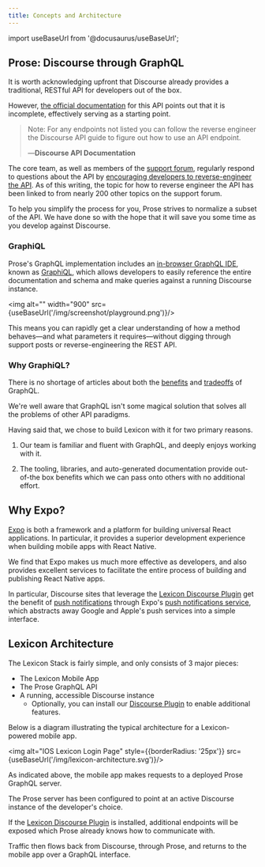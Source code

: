 ```yaml
---
title: Concepts and Architecture
---
```


import useBaseUrl from '@docusaurus/useBaseUrl';

## Prose: Discourse through GraphQL

It is worth acknowledging upfront that Discourse already provides a traditional, RESTful API for developers out of the box.

However, [the official documentation](https://docs.discourse.org/) for this API points out that it is incomplete, effectively serving as a starting point.

> Note: For any endpoints not listed you can follow the reverse engineer the Discourse API guide to figure out how to use an API endpoint.
>
> —**Discourse API Documentation**

The core team, as well as members of the [support forum](https://meta.discourse.org), regularly respond to questions about the API by [encouraging developers to reverse-engineer the API](https://meta.discourse.org/t/how-to-reverse-engineer-the-discourse-api/20576). As of this writing, the topic for how to reverse engineer the API has been linked to from nearly 200 other topics on the support forum.

To help you simplify the process for you, Prose strives to normalize a subset of the API. We have done so with the hope that it will save you some time as you develop against Discourse.

### GraphiQL

Prose's GraphQL implementation includes an [in-browser GraphQL IDE](https://www.graphql-yoga.com/docs/features/graphiql), known as [GraphiQL](https://github.com/graphql/graphiql), which allows developers to easily reference the entire documentation and schema and make queries against a running Discourse instance.

<img alt="" width="900" src={useBaseUrl('/img/screenshot/playground.png')}/>

This means you can rapidly get a clear understanding of how a method behaves—and what parameters it requires—without digging through support posts or reverse-engineering the REST API.

### Why GraphiQL?

There is no shortage of articles about both the [benefits](https://www.howtographql.com/basics/1-graphql-is-the-better-rest) and [tradeoffs](https://lwhorton.github.io/2019/08/24/graphql-tradeoffs.html) of GraphQL.

We're well aware that GraphQL isn't some magical solution that solves all the problems of other API paradigms.

Having said that, we chose to build Lexicon with it for two primary reasons.

1. Our team is familiar and fluent with GraphQL, and deeply enjoys working with it.

2. The tooling, libraries, and auto-generated documentation provide out-of-the box benefits which we can pass onto others with no additional effort.

## Why Expo?

[Expo](https://docs.expo.io/) is both a framework and a platform for building universal React applications. In particular, it provides a superior development experience when building mobile apps with React Native.

We find that Expo makes us much more effective as developers, and also provides excellent services to facilitate the entire process of building and publishing React Native apps.

In particular, Discourse sites that leverage the [Lexicon Discourse Plugin](./discourse-plugin.md) get the benefit of [push notifications](./push-notifications) through Expo's [push notifications service](https://docs.expo.dev/push-notifications/overview/), which abstracts away Google and Apple's push services into a simple interface.

## Lexicon Architecture

The Lexicon Stack is fairly simple, and only consists of 3 major pieces:

- The Lexicon Mobile App
- The Prose GraphQL API
- A running, accessible Discourse instance
  - Optionally, you can install our [Discourse Plugin](./discourse-plugin.md) to enable additional features.

Below is a diagram illustrating the typical architecture for a Lexicon-powered mobile app.

<img alt="IOS Lexicon Login Page" style={{borderRadius: '25px'}} src={useBaseUrl('/img/lexicon-architecture.svg')}/>

As indicated above, the mobile app makes requests to a deployed Prose GraphQL server.

The Prose server has been configured to point at an active Discourse instance of the developer's choice.

If the [Lexicon Discourse Plugin](./discourse-plugin.md) is installed, additional endpoints will be exposed which Prose already knows how to communicate with.

Traffic then flows back from Discourse, through Prose, and returns to the mobile app over a GraphQL interface.
